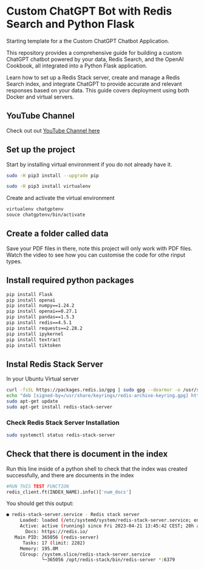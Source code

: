 # Custom ChatGPT Bot with Redis Search and Python Flask
Starting template for a the Custom ChatGPT Chatbot Application. 

This repository provides a comprehensive guide for building a custom ChatGPT chatbot powered by your data, Redis Search, and the OpenAI Cookbook, all integrated into a Python Flask application.

Learn how to set up a Redis Stack server, create and manage a Redis Search index, and integrate ChatGPT to provide accurate and relevant responses based on your data. This guide covers deployment using both Docker and virtual servers.

## YouTube Channel
Check out out [YouTube Channel here](https://www.youtube.com/c/SkoloOnline)


## Set up the project
Start by installing virtual environment if you do not already have it.

```sh
sudo -H pip3 install --upgrade pip

sudo -H pip3 install virtualenv
```

Create and activate the virtual environment

```sh
virtualenv chatgptenv
souce chatgptenv/bin/activate
```

## Create a folder called data
Save your PDF files in there, note this project will only work with PDF files. Watch the video to see how you can customise the code for othe rinput types. 

## Install required python packages

```sh
pip install Flask
pip install openai
pip install numpy==1.24.2
pip install openai==0.27.1
pip install pandas==1.5.3
pip install redis==4.5.1
pip install requests==2.28.2
pip install ipykernel
pip install textract
pip install tiktoken
```

## Instal Redis Stack Server
In your Ubuntu Virtual server
```sh
curl -fsSL https://packages.redis.io/gpg | sudo gpg --dearmor -o /usr/share/keyrings/redis-archive-keyring.gpg
echo "deb [signed-by=/usr/share/keyrings/redis-archive-keyring.gpg] https://packages.redis.io/deb $(lsb_release -cs) main" | sudo tee /etc/apt/sources.list.d/redis.list
sudo apt-get update
sudo apt-get install redis-stack-server
```

### Check Redis Stack Server Installation
```sh
sudo systemctl status redis-stack-server
```

## Check that there is document in the index
Run this line inside of a python shell to check that the index was created successfully, and there are documents in the index

```py
#RUN THIS TEST FUNCTION
redis_client.ft(INDEX_NAME).info()['num_docs']
```


You should get this output:
```sh
● redis-stack-server.service - Redis stack server
     Loaded: loaded (/etc/systemd/system/redis-stack-server.service; enabled; vendor preset: ......
     Active: active (running) since Fri 2023-04-21 13:45:42 CEST; 20h ago
       Docs: https://redis.io/
   Main PID: 365056 (redis-server)
      Tasks: 17 (limit: 2282)
     Memory: 195.0M
     CGroup: /system.slice/redis-stack-server.service
             └─365056 /opt/redis-stack/bin/redis-server *:6379
````

